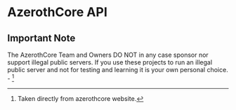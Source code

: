 # AzerothCore API

## Important Note

The AzerothCore Team and Owners DO NOT in any case sponsor nor support illegal public servers. If you use these projects to run an illegal public server and not for testing and learning it is your own personal choice. - [^1]




















[^1]: Taken directly from azerothcore website.

